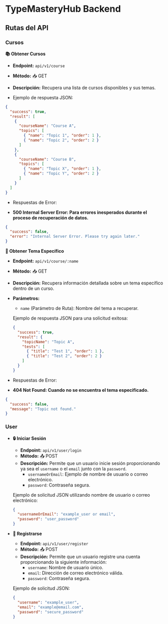 # TypeMasteryHub Backend

## Rutas del API

### Cursos

**📚 Obtener Cursos**

- **Endpoint:** `api/v1/course`
- **Método:** 📥 GET
- **Descripción:** Recupera una lista de cursos disponibles y sus temas.

- Ejemplo de respuesta JSON:

```json
{
  "success": true,
  "result": [
    {
      "courseName": "Course A",
      "topics": [
        { "name": "Topic 1", "order": 1 },
        { "name": "Topic 2", "order": 2 }
      ]
    },
    {
      "courseName": "Course B",
      "topics": [
        { "name": "Topic X", "order": 1 },
        { "name": "Topic Y", "order": 2 }
      ]
    }
  ]
}
```

- Respuestas de Error:

- **500 Internal Server Error: Para errores inesperados durante el proceso de recuperación de datos.**

```json
{
  "success": false,
  "error": "Internal Server Error. Please try again later."
}
```

**📖 Obtener Tema Específico**

- **Endpoint:** `api/v1/course/:name`
- **Método:** 📥 GET
- **Descripción:** Recupera información detallada sobre un tema específico dentro de un curso.

- **Parámetros:**

  - `name` (Parámetro de Ruta): Nombre del tema a recuperar.

  Ejemplo de respuesta JSON para una solicitud exitosa:

  ```json
  {
    "success": true,
    "result": {
      "topicName": "Topic A",
      "tests": [
        { "title": "Test 1", "order": 1 },
        { "title": "Test 2", "order": 2 }
      ]
    }
  }
  ```

- Respuestas de Error:

- **404 Not Found: Cuando no se encuentra el tema especificado.**

```json
{
  "success": false,
  "message": "Topic not found."
}
```

### User

- **🔒 Iniciar Sesión**

  - **Endpoint:** `api/v1/user/login`
  - **Método:** 📤 POST
  - **Descripción:** Permite que un usuario inicie sesión proporcionando ya sea el `username` o el `email` junto con la `password`.
    - `usernameOrEmail`: Ejemplo de nombre de usuario o correo electrónico.
    - `password`: Contraseña segura.

  Ejemplo de solicitud JSON utilizando nombre de usuario o correo electrónico:

  ```json
  {
    "usernameOrEmail": "example_user or email",
    "password": "user_password"
  }
  ```

- **🔐 Registrarse**

  - **Endpoint:** `api/v1/user/register`
  - **Método:** 📤 POST
  - **Descripción:** Permite que un usuario registre una cuenta proporcionando la siguiente información:
    - `username`: Nombre de usuario único.
    - `email`: Dirección de correo electrónico válida.
    - `password`: Contraseña segura.

  Ejemplo de solicitud JSON:

  ```json
  {
    "username": "example_user",
    "email": "example@email.com",
    "password": "secure_password"
  }
  ```
